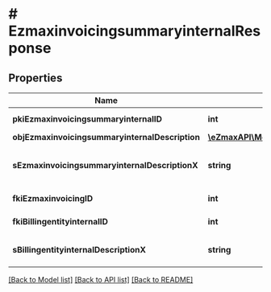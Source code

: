 # # EzmaxinvoicingsummaryinternalResponse

## Properties

Name | Type | Description | Notes
------------ | ------------- | ------------- | -------------
**pkiEzmaxinvoicingsummaryinternalID** | **int** | The unique ID of the Ezmaxinvoicingsummaryinternal | [optional]
**objEzmaxinvoicingsummaryinternalDescription** | [**\eZmaxAPI\Model\MultilingualEzmaxinvoicingsummaryinternalDescription**](MultilingualEzmaxinvoicingsummaryinternalDescription.md) |  |
**sEzmaxinvoicingsummaryinternalDescriptionX** | **string** | The Ezmaxinvoicingsummaryinternal description in the language of the requester |
**fkiEzmaxinvoicingID** | **int** | The unique ID of the Ezmaxinvoicing | [optional]
**fkiBillingentityinternalID** | **int** | The unique ID of the Billingentityinternal. |
**sBillingentityinternalDescriptionX** | **string** | The description of the Billingentityinternal in the language of the requester |

[[Back to Model list]](../../README.md#models) [[Back to API list]](../../README.md#endpoints) [[Back to README]](../../README.md)
